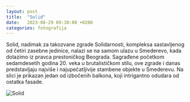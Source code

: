```yaml
---
layout: post
title:  "Solid"
date:   2023-08-29 09:30:00 +0200
categories: fotografija
---
```


Solid, nadimak za takozvane zgrade Solidarnosti, kompleksa sastavljenog od četiri zasebne jedinice, nalazi se na samom ulazu u Smederevo, kada dolazimo iz pravca prestoničkog Beograda. Sagrađene početkom sedamdesetih godina 20. veka u brutalističkom stilu, ove zgrade i danas predstavljaju najviše i najupečatljivije stambene objekte u Smederevu. Na slici je prikazan jedan od izbočenih balkona, koji intrigantno odudara od ostatka fasade.

![Solid](/media/230828-182421-7d9293ca-DSC_2655.jpg)
